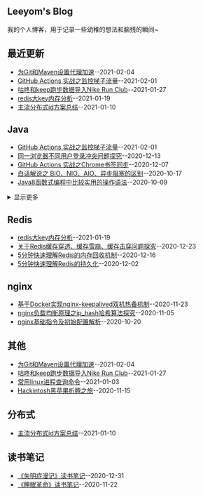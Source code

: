 ## Leeyom's Blog
我的个人博客，用于记录一些幼稚的想法和脑残的瞬间~
## 最近更新
- [为Git和Maven设置代理加速](https://github.com/superleeyom/blog/issues/20)--2021-02-04
- [GitHub Actions 实战之监控梯子流量](https://github.com/superleeyom/blog/issues/19)--2021-02-01
- [咕咚和keep跑步数据导入Nike Run Club](https://github.com/superleeyom/blog/issues/18)--2021-01-27
- [redis大key内存分析](https://github.com/superleeyom/blog/issues/17)--2021-01-19
- [主流分布式id方案总结](https://github.com/superleeyom/blog/issues/16)--2021-01-10
## Java
- [GitHub Actions 实战之监控梯子流量](https://github.com/superleeyom/blog/issues/19)--2021-02-01
- [同一浏览器不同用户登录冲突问题探究](https://github.com/superleeyom/blog/issues/11)--2020-12-13
- [GitHub Actions 实战之Chrome书签同步](https://github.com/superleeyom/blog/issues/10)--2020-12-07
- [白话解说之 BIO、NIO、AIO、异步阻塞的区别](https://github.com/superleeyom/blog/issues/3)--2020-10-17
- [Java8函数式编程中比较实用的操作语法](https://github.com/superleeyom/blog/issues/2)--2020-10-09
<details><summary>显示更多</summary>

- [Java泛型的回顾之旅](https://github.com/superleeyom/blog/issues/1)--2020-10-09
</details>

## Redis
- [redis大key内存分析](https://github.com/superleeyom/blog/issues/17)--2021-01-19
- [关于Redis缓存穿透、缓存雪崩、缓存击穿问题探究](https://github.com/superleeyom/blog/issues/13)--2020-12-23
- [5分钟快速理解Redis的内存回收机制](https://github.com/superleeyom/blog/issues/12)--2020-12-16
- [5分钟快速理解Redis的持久化](https://github.com/superleeyom/blog/issues/9)--2020-12-02
## nginx
- [基于Docker实现nginx-keepalived双机热备机制](https://github.com/superleeyom/blog/issues/8)--2020-11-23
- [nginx负载均衡原理之ip_hash哈希算法探究](https://github.com/superleeyom/blog/issues/5)--2020-11-05
- [nginx基础指令及初始配置解析](https://github.com/superleeyom/blog/issues/4)--2020-10-20
## 其他
- [为Git和Maven设置代理加速](https://github.com/superleeyom/blog/issues/20)--2021-02-04
- [咕咚和keep跑步数据导入Nike Run Club](https://github.com/superleeyom/blog/issues/18)--2021-01-27
- [常用linux进程查询命令](https://github.com/superleeyom/blog/issues/15)--2021-01-03
- [Hackintosh黑苹果折腾之旅](https://github.com/superleeyom/blog/issues/6)--2020-11-15
## 分布式
- [主流分布式id方案总结](https://github.com/superleeyom/blog/issues/16)--2021-01-10
## 读书笔记
- [《失明症漫记》读书笔记](https://github.com/superleeyom/blog/issues/14)--2020-12-31
- [《睡眠革命》读书笔记](https://github.com/superleeyom/blog/issues/7)--2020-11-22
